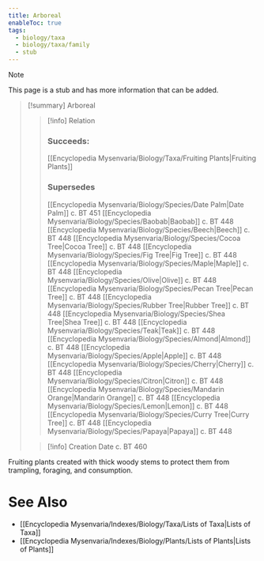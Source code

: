 ```yaml
---
title: Arboreal
enableToc: true
tags:
  - biology/taxa
  - biology/taxa/family
  - stub
---
```


> [!note]
> This page is a stub and has more information that can be added.

> [!summary] Arboreal
> > [!info] Relation
> > ### Succeeds:
> > [[Encyclopedia Mysenvaria/Biology/Taxa/Fruiting Plants|Fruiting Plants]]
> > ### Supersedes 
> > [[Encyclopedia Mysenvaria/Biology/Species/Date Palm|Date Palm]] c. BT 451
> > [[Encyclopedia Mysenvaria/Biology/Species/Baobab|Baobab]] c. BT 448
> > [[Encyclopedia Mysenvaria/Biology/Species/Beech|Beech]] c. BT 448
> > [[Encyclopedia Mysenvaria/Biology/Species/Cocoa Tree|Cocoa Tree]] c. BT 448
> > [[Encyclopedia Mysenvaria/Biology/Species/Fig Tree|Fig Tree]] c. BT 448
> > [[Encyclopedia Mysenvaria/Biology/Species/Maple|Maple]] c. BT 448
> > [[Encyclopedia Mysenvaria/Biology/Species/Olive|Olive]] c. BT 448
> > [[Encyclopedia Mysenvaria/Biology/Species/Pecan Tree|Pecan Tree]] c. BT 448
> > [[Encyclopedia Mysenvaria/Biology/Species/Rubber Tree|Rubber Tree]] c. BT 448
> > [[Encyclopedia Mysenvaria/Biology/Species/Shea Tree|Shea Tree]] c. BT 448
> > [[Encyclopedia Mysenvaria/Biology/Species/Teak|Teak]] c. BT 448
> > [[Encyclopedia Mysenvaria/Biology/Species/Almond|Almond]] c. BT 448
> > [[Encyclopedia Mysenvaria/Biology/Species/Apple|Apple]] c. BT 448
> > [[Encyclopedia Mysenvaria/Biology/Species/Cherry|Cherry]] c. BT 448
> > [[Encyclopedia Mysenvaria/Biology/Species/Citron|Citron]] c. BT 448
> > [[Encyclopedia Mysenvaria/Biology/Species/Mandarin Orange|Mandarin Orange]] c. BT 448
> > [[Encyclopedia Mysenvaria/Biology/Species/Lemon|Lemon]] c. BT 448
> > [[Encyclopedia Mysenvaria/Biology/Species/Curry Tree|Curry Tree]] c. BT 448
> > [[Encyclopedia Mysenvaria/Biology/Species/Papaya|Papaya]] c. BT 448
>
> > [!info] Creation Date
> > c. BT 460

Fruiting plants created with thick woody stems to protect them from trampling, foraging, and consumption.

# See Also
- [[Encyclopedia Mysenvaria/Indexes/Biology/Taxa/Lists of Taxa|Lists of Taxa]]
- [[Encyclopedia Mysenvaria/Indexes/Biology/Plants/Lists of Plants|Lists of Plants]]
